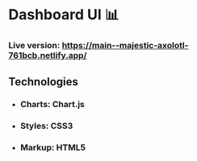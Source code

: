 # Dashboard UI 📊
### Live version: https://main--majestic-axolotl-761bcb.netlify.app/

## Technologies
- ### Charts: Chart.js
- ### Styles: CSS3
- ### Markup: HTML5
